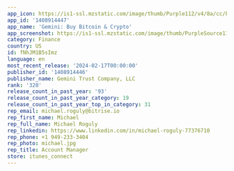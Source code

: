 ```yaml
---
app_icon: https://is1-ssl.mzstatic.com/image/thumb/Purple112/v4/8a/cc/b9/8accb92c-416d-39e7-5b43-d9a55f14aea9/AppIcon-0-0-1x_U007emarketing-0-7-0-85-220.png/1024x1024bb.png
app_id: '1408914447'
app_name: 'Gemini: Buy Bitcoin & Crypto'
app_screenshot: https://is1-ssl.mzstatic.com/image/thumb/PurpleSource116/v4/8f/c7/20/8fc72003-be14-565d-0718-17557cf3352d/667b5586-2e0a-4473-bd36-45a7a3d2574f_AppStore_USD_Apple_6.5_1.jpg/1284x2778bb.png
category: Finance
country: US
id: fNhJM1B5sImz
language: en
most_recent_release: '2024-02-17T00:00:00'
publisher_id: '1408914446'
publisher_name: Gemini Trust Company, LLC
rank: '320'
release_count_in_past_year: '93'
release_count_in_past_year_category: 19
release_count_in_past_year_top_in_category: 31
rep_email: michael.roguly@bitrise.io
rep_first_name: Michael
rep_full_name: Michael Roguly
rep_linkedin: https://www.linkedin.com/in/michael-roguly-77376710
rep_phone: +1 949-233-3404
rep_photo: michael.jpg
rep_title: Account Manager
store: itunes_connect
---
```

